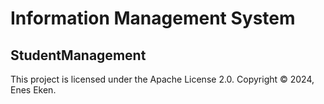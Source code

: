 # Information Management System
## StudentManagement
 
This project is licensed under the Apache License 2.0. Copyright © 2024, Enes Eken.

